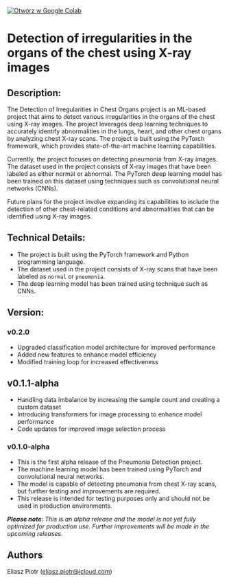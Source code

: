 [![Otwórz w Google Colab](https://colab.research.google.com/assets/colab-badge.svg)](https://colab.research.google.com/drive/12HU4Z1lUAFhZ6Gwo20EgqQYXjkeUAaZc#scrollTo=dO_gsouBOP_z&uniqifier=3)

# Detection of irregularities in the organs of the chest using X-ray images

## Description:

The Detection of Irregularities in Chest Organs project is an ML-based project that aims to detect various irregularities in the organs of the chest using X-ray images. The project leverages deep learning techniques to accurately identify abnormalities in the lungs, heart, and other chest organs by analyzing chest X-ray scans. The project is built using the PyTorch framework, which provides state-of-the-art machine learning capabilities.

Currently, the project focuses on detecting pneumonia from X-ray images. The dataset used in the project consists of X-ray images that have been labeled as either normal or abnormal. The PyTorch deep learning model has been trained on this dataset using techniques such as convolutional neural networks (CNNs).

Future plans for the project involve expanding its capabilities to include the detection of other chest-related conditions and abnormalities that can be identified using X-ray images.

## Technical Details:

* The project is built using the PyTorch framework and Python programming language.
* The dataset used in the project consists of X-ray scans that have been labeled as `normal` or `pneumonia`.
* The deep learning model has been trained using technique such as CNNs.

## Version:
### v0.2.0

- Upgraded classification model architecture for improved performance
- Added new features to enhance model efficiency
- Modified training loop for increased effectiveness

## v0.1.1-alpha

- Handling data imbalance by increasing the sample count and creating a custom dataset
- Introducing transformers for image processing to enhance model performance
- Code updates for improved image selection process

### v0.1.0-alpha
- This is the first alpha release of the Pneumonia Detection project.
- The machine learning model has been trained using PyTorch and convolutional neural networks.
- The model is capable of detecting pneumonia from chest X-ray scans, but further testing and improvements are required.
- This release is intended for testing purposes only and should not be used in production environments.

***Please note**: This is an alpha release and the model is not yet fully optimized for production use. Further improvements will be made in the upcoming releases.*

## Authors
Eliasz Piotr (eliasz.piotr@icloud.com)
